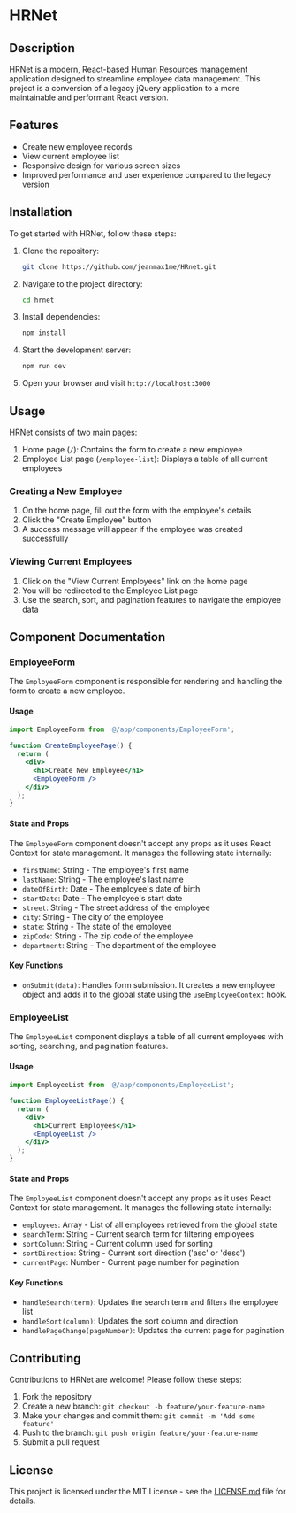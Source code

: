# HRNet

## Description

HRNet is a modern, React-based Human Resources management application designed to streamline employee data management. This project is a conversion of a legacy jQuery application to a more maintainable and performant React version.

## Features

- Create new employee records
- View current employee list
- Responsive design for various screen sizes
- Improved performance and user experience compared to the legacy version

## Installation

To get started with HRNet, follow these steps:

1. Clone the repository:
   ```bash
   git clone https://github.com/jeanmax1me/HRnet.git
   ```

2. Navigate to the project directory:
   ```bash
   cd hrnet
   ```

3. Install dependencies:
   ```bash
   npm install
   ```

4. Start the development server:
   ```bash
   npm run dev
   ```

5. Open your browser and visit `http://localhost:3000`

## Usage

HRNet consists of two main pages:

1. Home page (`/`): Contains the form to create a new employee
2. Employee List page (`/employee-list`): Displays a table of all current employees

### Creating a New Employee

1. On the home page, fill out the form with the employee's details
2. Click the "Create Employee" button
3. A success message will appear if the employee was created successfully

### Viewing Current Employees

1. Click on the "View Current Employees" link on the home page
2. You will be redirected to the Employee List page
3. Use the search, sort, and pagination features to navigate the employee data

## Component Documentation

### EmployeeForm

The `EmployeeForm` component is responsible for rendering and handling the form to create a new employee.

#### Usage

```jsx
import EmployeeForm from '@/app/components/EmployeeForm';

function CreateEmployeePage() {
  return (
    <div>
      <h1>Create New Employee</h1>
      <EmployeeForm />
    </div>
  );
}
```

#### State and Props

The `EmployeeForm` component doesn't accept any props as it uses React Context for state management. It manages the following state internally:

- `firstName`: String - The employee's first name
- `lastName`: String - The employee's last name
- `dateOfBirth`: Date - The employee's date of birth
- `startDate`: Date - The employee's start date
- `street`: String - The street address of the employee
- `city`: String - The city of the employee
- `state`: String - The state of the employee
- `zipCode`: String - The zip code of the employee
- `department`: String - The department of the employee

#### Key Functions

- `onSubmit(data)`: Handles form submission. It creates a new employee object and adds it to the global state using the `useEmployeeContext` hook.

### EmployeeList

The `EmployeeList` component displays a table of all current employees with sorting, searching, and pagination features.

#### Usage

```jsx
import EmployeeList from '@/app/components/EmployeeList';

function EmployeeListPage() {
  return (
    <div>
      <h1>Current Employees</h1>
      <EmployeeList />
    </div>
  );
}
```

#### State and Props

The `EmployeeList` component doesn't accept any props as it uses React Context for state management. It manages the following state internally:

- `employees`: Array - List of all employees retrieved from the global state
- `searchTerm`: String - Current search term for filtering employees
- `sortColumn`: String - Current column used for sorting
- `sortDirection`: String - Current sort direction ('asc' or 'desc')
- `currentPage`: Number - Current page number for pagination

#### Key Functions

- `handleSearch(term)`: Updates the search term and filters the employee list
- `handleSort(column)`: Updates the sort column and direction
- `handlePageChange(pageNumber)`: Updates the current page for pagination

## Contributing

Contributions to HRNet are welcome! Please follow these steps:

1. Fork the repository
2. Create a new branch: `git checkout -b feature/your-feature-name`
3. Make your changes and commit them: `git commit -m 'Add some feature'`
4. Push to the branch: `git push origin feature/your-feature-name`
5. Submit a pull request

## License

This project is licensed under the MIT License - see the [LICENSE.md](LICENSE.md) file for details.